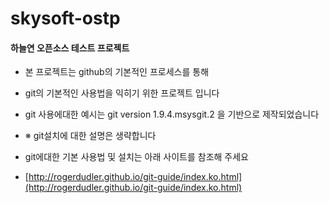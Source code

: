 # skysoft-ostp 
#### 하늘연 오픈소스 테스트 프로젝트
- 본 프로젝트는 github의 기본적인 프로세스를 통해
- git의 기본적인 사용법을 익히기 위한 프로젝트 입니다
- git 사용에대한 예시는 git version 1.9.4.msysgit.2 을 기반으로 제작되었습니다


- ※ git설치에 대한 설명은 생략합니다
- git에대한 기본 사용법 및 설치는 아래 사이트를 참조해 주세요
- [http://rogerdudler.github.io/git-guide/index.ko.html](http://rogerdudler.github.io/git-guide/index.ko.html)